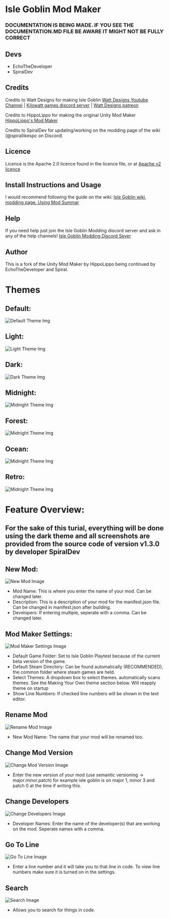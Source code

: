 # Isle Goblin Mod Maker

### DOCUMENTATION IS BEING MADE. IF YOU SEE THE DOCUMENTATION.MD FILE BE AWARE IT MIGHT NOT BE FULLY CORRECT

## Devs

* EchoTheDeveloper
* SpiralDev

## Credits
Credits to Watt Designs for making Isle Goblin [Watt Designs Youtube Channel](https://www.youtube.com/@WattDesigns) | [Kilowatt games discord server](https://discord.gg/TM8n7ENJPa) | [Watt Designs patreon](https://www.patreon.com/WattDesigns)

Credits to HippoLippo for making the original Unity Mod Maker [HippoLippo's Mod Maker](https://github.com/HippoLippo/Unity-Mod-Maker)

Credits to SpiralDev for updating/working on the modding page of the wiki (@spirallikespc on Discord)

## Licence

Licence is the Apache 2.0 licence found in the licence file, or at [Apache v2 licence](https://www.apache.org/licenses/LICENSE-2.0)

## Install Instructions and Usage

I would recommend following the guide on the wiki: [Isle Goblin wiki, modding page. Using Mod Summar](https://islegoblin.wiki/wiki/Modding_for_Isle_Goblin#Using_Mods_Summary)

## Help

If you need help just join the Isle Goblin Modding discord server and ask in any of the help channels! [Isle Goblin Modding Discord Sever](https://discord.gg/vKy7YHPMmx)

## Author

This is a fork of the Unity Mod Maker by HippoLippo being continued by EchoTheDeveloper and Spiral.

# Themes

## Default:
![Default Theme Img](github/imgs/themes/default.png)
## Light:
![Light Theme Img](github/imgs/themes/light.png)
## Dark:
![Dark Theme Img](github/imgs/themes/dark.png)
## Midnight:
![Midnight Theme Img](github/imgs/themes/midnight.png)
## Forest:
![Midnight Theme Img](github/imgs/themes/forest.png)
## Ocean:
![Midnight Theme Img](github/imgs/themes/ocean.png)
## Retro:
![Midnight Theme Img](github/imgs/themes/retro.png)

# Feature Overview:
## For the sake of this turial, everything will be done using the dark theme and all screenshots are provided from the source code of version v1.3.0 by developer SpiralDev
## New Mod:
![New Mod Image](github/imgs/readme/newmod.png)
* Mod Name: This is where you enter the name of your mod. Can be changed later.
* Description: This is a description of your mod for the manifest.json file. Can be changed in manifest.json after building.
* Developers: If entering multiple, seperate with a comma. Can be changed later.

## Mod Maker Settings:
![Mod Maker Settings Image](github/imgs/readme/igmm_settings.png)
* Default Game Folder: Set to Isle Goblin Playtest because of the current beta version of the game.
* Default Steam Directory: Can be found automatically (RECOMMENDED), the common folder where steam games are held.
* Select Themes: A dropdown box to select themes. automatically scans themes. See the Making Your Own theme section below. Will reapply theme on startup
* Show Line Numbers: If checked line numbers will be shown in the text editor.

## Rename Mod
![Rename Mod Image](github/imgs/readme/rename.png)
* New Mod Name: The name that your mod will be renamed too.

## Change Mod Version
![Change Mod Version Image](github/imgs/readme/changeversion.png)
* Enter the new version of your mod (use semantic versioning -> major.minor.patch) for example isle goblin is on major 1, minor 3 and patch 0 at the time if writing this.

## Change Developers
![Change Developers Image](github/imgs/readme/changedevs.png)
* Developer Names: Enter the name of the developer(s) that are working on the mod. Seperate names with a comma.

## Go To Line
![Go To Line Image](github/imgs/readme/linenumber.png)
* Enter a line number and it will take you to that line in code. To view line numbers make sure it is turned on in the settings.

## Search
![Search Image](github/imgs/readme/search.png)
* Allows you to search for things in code.
